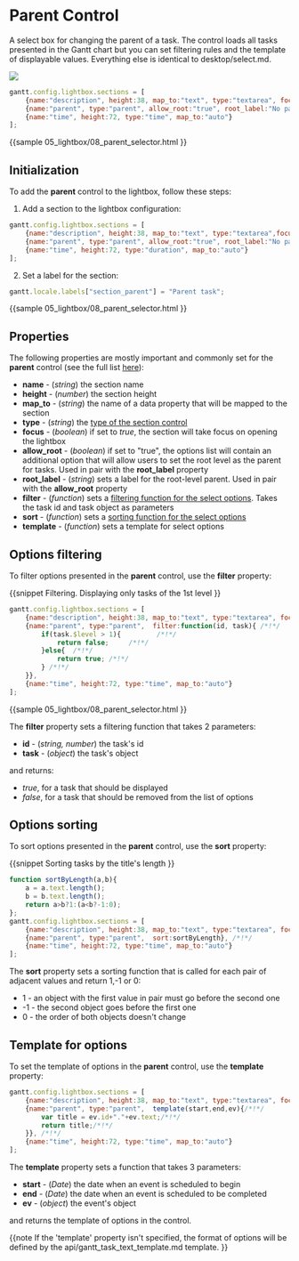 Parent Control
=====================

A select box for changing the parent of a task.  The control loads all tasks presented in the Gantt chart but you can set filtering rules and the template of displayable values.
Everything else is identical to desktop/select.md.
 

<img src="desktop/parent_control.png"/>

~~~js
gantt.config.lightbox.sections = [
	{name:"description", height:38, map_to:"text", type:"textarea", focus:true},
	{name:"parent", type:"parent", allow_root:"true", root_label:"No parent"}, /*!*/
	{name:"time", height:72, type:"time", map_to:"auto"}
];
~~~

{{sample
05_lightbox/08_parent_selector.html
}}



Initialization 
-----------------

To add the **parent** control to the lightbox, follow these steps:

1) Add a section to the lightbox configuration:

~~~js
gantt.config.lightbox.sections = [
	{name:"description", height:38, map_to:"text", type:"textarea",focus:true},
   	{name:"parent", type:"parent", allow_root:"true", root_label:"No parent"},   /*!*/
    {name:"time", height:72, type:"duration", map_to:"auto"}
];
~~~
	
2) Set a label for the section:

~~~js
gantt.locale.labels["section_parent"] = "Parent task";
~~~
	
{{sample
05_lightbox/08_parent_selector.html
}}       


Properties
----------------

The following properties are mostly important and commonly set for the **parent** control (see the full list <a href="api/gantt_lightbox_config.md">here</a>):

- **name** - (*string*) the section name 
- **height** - (*number*) the section height
- **map_to** - (*string*) the name of a data property that will be mapped to the section
- **type** - (*string*) the [type of the section control](desktop/default_edit_form.md#lightboxcontrols)
- **focus** - (*boolean*) if set to *true*, the section will take focus on opening the lightbox
- **allow_root** - (*boolean*) if set to "true", the options list will contain an additional option that will allow users to set the root level as the parent for tasks. Used in pair with the **root_label** property 
- **root_label** - (*string*) sets a label for the root-level parent. Used in pair with the **allow_root** property 
- **filter** - (*function*) sets a [filtering function for the select options](desktop/parent.md#optionsfiltering). Takes the task id and task object as parameters
- **sort** - (*function*) sets a [sorting function for the select options](desktop/parent.md#optionssorting) 
- **template** - (*function*) sets a template for select options
   

Options filtering
-----------------------

To filter options presented in the **parent** control, use the **filter** property:

{{snippet
Filtering. Displaying only tasks of the 1st level
}}
~~~js
gantt.config.lightbox.sections = [
	{name:"description", height:38, map_to:"text", type:"textarea", focus:true},
	{name:"parent", type:"parent",  filter:function(id, task){ /*!*/
	 	if(task.$level > 1){         /*!*/
			return false;     /*!*/
		}else{  /*!*/
			return true; /*!*/
		} /*!*/
	}},
	{name:"time", height:72, type:"time", map_to:"auto"}
];
~~~
{{sample
05_lightbox/08_parent_selector.html
}}

The **filter** property sets a filtering function that takes 2 parameters:

- **id**  - (*string, number*) the task's id
- **task** - (*object*) the task's object

and returns:

- *true*, for a task that should be displayed
- *false*, for a task that should be removed from the list of options


Options sorting
------------------

To sort options presented in the **parent** control, use the **sort** property:

{{snippet
Sorting tasks by the title's length
}}
~~~js
function sortByLength(a,b){
	a = a.text.length();
    b = b.text.length();
    return a>b?1:(a<b?-1:0);
};
gantt.config.lightbox.sections = [
	{name:"description", height:38, map_to:"text", type:"textarea", focus:true},
	{name:"parent", type:"parent",  sort:sortByLength}, /*!*/
	{name:"time", height:72, type:"time", map_to:"auto"}
];
~~~

The **sort** property sets a sorting function that is  called for each pair of adjacent values and return 1,-1 or 0:

- 1 - an object with the first value in pair must go before the second one
- -1 - the second object goes before the first one
- 0 - the order of both objects doesn't change

Template for options
-------------------------

To set the template of options in the **parent** control, use the **template** property:

~~~js
gantt.config.lightbox.sections = [
	{name:"description", height:38, map_to:"text", type:"textarea", focus:true},
	{name:"parent", type:"parent",  template(start,end,ev){/*!*/
    	var title = ev.id+"."+ev.text;/*!*/
        return title;/*!*/
    }}, /*!*/
	{name:"time", height:72, type:"time", map_to:"auto"}
];
~~~

The **template** property sets a function that takes 3 parameters: 

- **start** - (*Date*)  the date when an event is scheduled to begin
- **end** - (*Date*) the date when an event is scheduled to be completed
- **ev** - (*object*) the event's object

and returns the template of options in the control.


{{note
If the  'template' property isn't specified, the format of options will be defined by the api/gantt_task_text_template.md template.
}}
